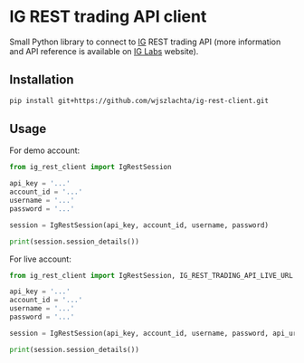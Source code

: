 # IG REST trading API client

Small Python library to connect to [IG](https://www.ig.com/) REST trading API (more information and API reference is available on [IG Labs](https://labs.ig.com/) website).

## Installation

```bash
pip install git+https://github.com/wjszlachta/ig-rest-client.git
```

## Usage

For demo account:

```python
from ig_rest_client import IgRestSession

api_key = '...'
account_id = '...'
username = '...'
password = '...'

session = IgRestSession(api_key, account_id, username, password)

print(session.session_details())
```

For live account:

```python
from ig_rest_client import IgRestSession, IG_REST_TRADING_API_LIVE_URL

api_key = '...'
account_id = '...'
username = '...'
password = '...'

session = IgRestSession(api_key, account_id, username, password, api_url=IG_REST_TRADING_API_LIVE_URL)

print(session.session_details())
```
